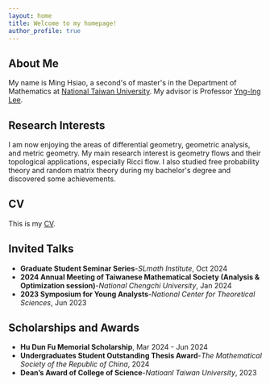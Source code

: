 ```yaml
---
layout: home
title: Welcome to my homepage!
author_profile: true
---
```

## About Me
My name is Ming Hsiao, a second's of master's in the Department of Mathematics at [National Taiwan University](https://www.ntu.edu.tw/english/). My advisor is Professor [Yng-Ing Lee](https://www.math.ntu.edu.tw/en/entity_people/entity_people/21459).
## Research Interests
I am now enjoying the areas of differential geometry, geometric analysis, and metric geometry. My main research interest is geometry flows and their topological applications, especially Ricci flow. I also studied free probability theory and random matrix theory during my bachelor's degree and discovered some achievements.
## CV
This is my [CV](/CV.pdf).

<!--## Publications and Preprints
TBD-->
## Invited Talks
- **Graduate Student Seminar Series**-*SLmath Institute*, Oct 2024
- **2024 Annual Meeting of Taiwanese Mathematical Society (Analysis & Optimization session)**-*National Chengchi University*, Jan 2024
-	**2023 Symposium for Young Analysts**-*National Center for Theoretical Sciences*, Jun 2023
	
<!--## Notes
TBD-->

## Scholarships and Awards
- **Hu Dun Fu Memorial Scholarship**, Mar 2024 - Jun 2024
- **Undergraduates Student Outstanding Thesis Award**-*The Mathematical Society of the Republic of China*, 2024
- **Dean’s Award of College of Science**-*Natioanl Taiwan University*, 2023
